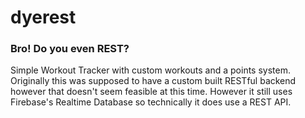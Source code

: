 # dyerest

### Bro! Do you even REST?

Simple Workout Tracker with custom workouts and a points system. Originally this was supposed to have a custom built RESTful backend however that doesn't seem feasible at this time. However it still uses Firebase's Realtime Database so technically it does use a REST API. 

